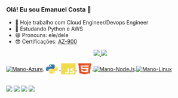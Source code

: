 ### Olá! Eu sou Emanuel Costa 👋

- 🔭 Hoje trabalho com Cloud Engineer/Devops Engineer
- 🌱 Estudando Python e AWS
- 😄 Pronouns: ele/dele
- 😎 Certificações: <a href="https://www.credly.com/badges/33d0e4c7-75ba-4a79-8122-7bad766bce77/public_url">AZ-900</a> 

<div align="center">
  <a href="https://github.com/emanueln-costa-cloud">
  <link rel="stylesheet" href="https://cdn.jsdelivr.net/gh/devicons/devicon@v2.15.1/devicon.min.css">
  <img height="180em" src="https://github-readme-stats.vercel.app/api?username=emanueln-costa-cloud&show_icons=true&theme=dark&include_all_commits=true&count_private=true"/>
  <img height="180em" src="https://github-readme-stats.vercel.app/api/top-langs/?username=emanueln-costa-cloud&layout=compact&langs_count=7&theme=dark"/>
</div>
<div style="display: inline_block"><br>
  <img align="center" alt="Mano-Azure" height="30" width="40" src="https://cdn.jsdelivr.net/gh/devicons/devicon/icons/azure/azure-original.svg">
  <img align="center" alt="Mano-Python" height="30" width="40" src="https://raw.githubusercontent.com/devicons/devicon/master/icons/python/python-original.svg">
  <img align="center" alt="Mano-Js" height="30" width="40" src="https://raw.githubusercontent.com/devicons/devicon/master/icons/javascript/javascript-plain.svg">
  <img align="center" alt="Mano-HTML" height="30" width="40" src="https://raw.githubusercontent.com/devicons/devicon/master/icons/html5/html5-original.svg">
  <img align="center" alt="Mano-NodeJs" height="30" width="40" src="https://cdn.jsdelivr.net/gh/devicons/devicon/icons/nodejs/nodejs-original.svg">
  <img align="center" alt="Mano-Linux" height="30" width="40" src="https://cdn.jsdelivr.net/gh/devicons/devicon/icons/linux/linux-original.svg">        
</div>

##
<div>
  <a href="https://www.linkedin.com/in/rafaella-ballerini-45875016a" target="_blank"><img src="https://img.shields.io/badge/-LinkedIn-%230077B5?style=for-the-badge&logo=linkedin&logoColor=white" target="_blank"></a> 
 <a href="https://discord.gg/wagxzStdcR" target="_blank"><img src="https://img.shields.io/badge/Discord-7289DA?style=for-the-badge&logo=discord&logoColor=white" target="_blank"></a> 
  <a href="https://img.shields.io/badge/Medium-12100E?style=for-the-badge&logo=medium&logoColor=white"><img src="https://img.shields.io/badge/Medium-12100E?style=for-the-badge&logo=medium&logoColor=white" target="_blank"></a>
  <a href = "mailto:emmanuelvitorhaimsp@gmail.com"><img src="https://img.shields.io/badge/-Gmail-%23333?style=for-the-badge&logo=gmail&logoColor=white" target="_blank"></a>
</div>
